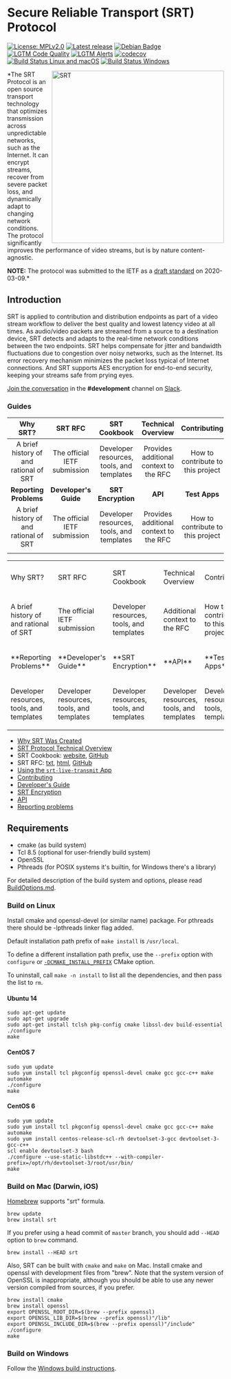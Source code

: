 # Secure Reliable Transport (SRT) Protocol

[![License: MPLv2.0][license-badge]](./LICENSE) [![Latest release][release-badge]][github releases] [![Debian Badge][debian-badge]][debian-package] [![LGTM Code Quality][lgtm-quality-badge]][lgtm-project] [![LGTM Alerts][lgtm-alerts-badge]][lgtm-project] [![codecov][codecov-badge]][codecov-project] [![Build Status Linux and macOS][travis-badge]][travis] [![Build Status Windows][appveyor-badge]][appveyor]

<a href="http://srtalliance.org/">
    <img align="right" alt="SRT" src="http://www.srtalliance.org/wp-content/uploads/SRT_text_hor_logo_grey.png" width="400"/>
</a>

*The SRT Protocol is an open source transport technology that optimizes
transmission across unpredictable networks, such as the Internet. It can
encrypt streams, recover from severe packet loss, and dynamically adapt
to changing network conditions. The protocol significantly improves the
performance of video streams, but is by nature content-agnostic. 

**NOTE:** The protocol was submitted to the IETF
as a [draft standard](https://tools.ietf.org/html/draft-sharabayko-mops-srt-00) on 2020-03-09.*

## Introduction

SRT is applied to contribution and distribution endpoints as part of a video stream workflow to deliver the best quality and lowest latency video at all times. As audio/video packets are streamed from a source to a destination device, SRT detects and adapts to the real-time network conditions between the two endpoints. SRT helps compensate for jitter and bandwidth fluctuations due to congestion over noisy networks, such as the Internet. Its error recovery mechanism minimizes the packet loss typical of Internet connections. And SRT supports AES encryption for end-to-end security, keeping your streams safe from prying eyes.

[Join the conversation](https://slackin-srtalliance.azurewebsites.net/) in the **#development** channel on [Slack](https://srtalliance.slack.com).

### Guides

| Why SRT? | SRT RFC | SRT Cookbook | Technical Overview | Contributing |
|:--------------:|:--------------:|:--------------:|:--------------:|:--------------:|
| A brief history of and rational of SRT | The official IETF submission | Developer resources, tools, and templates | Provides additional context to the RFC | How to contribute to this project |
| **Reporting Problems** | **Developer's Guide** | **SRT Encryption** | **API** | **Test Apps** |
| A brief history of and rational of SRT | The official IETF submission | Developer resources, tools, and templates | Provides additional context to the RFC | How to contribute to this project |
| <img width="120" height="1"> | <img width="120" height="1"> | <img width="120" height="1"> | <img width="120" height="1"> | <img width="120" height="1"> |



<table>
  <tr>
    <td style="width:20%">
      <p>Why SRT?</p>
    </td>
    <td style="width:20%">
      <p>SRT RFC</p>
    </td>
    <td style="width:20%">
      <p>SRT Cookbook</p>
    </td>
    <td style="width:20%">
      <p>Technical Overview</p>
    </td>
    <td style="width:20%">
      <p>Contributing</p>
    </td>
  </tr>
  <tr>
    <td style="width:20%">
      <p>A brief history of and rational of SRT</p>
    </td>
    <td style="width:20%">
      <p>The official IETF submission</p>
    </td>
    <td style="width:20%">
      <p>Developer resources, tools, and templates</p>
    </td>
    <td style="width:20%">
      <p>Additional context to the RFC</p>
    </td>
    <td style="width:20%">
      <p>How to contribute to this project</p>
    </td>
  </tr>
  <tr>
    <td style="width:20%">
      <p>**Reporting Problems**</p>
    </td>
    <td style="width:20%">
      <p>**Developer's Guide**</p>
    </td>
    <td style="width:20%">
      <p>**SRT Encryption**</p>
    </td>
    <td style="width:20%">
      <p>**API**</p>
    </td>
    <td style="width:20%">
      <p>**Test Apps**</p>
    </td>
  </tr>
  <tr>
    <td style="width:20%">
      <p>Developer resources, tools, and templates</p>
    </td>
    <td style="width:20%">
      <p>Developer resources, tools, and templates</p>
    </td>
    <td style="width:20%">
      <p>Developer resources, tools, and templates</p>
    </td>
    <td style="width:20%">
      <p>Developer resources, tools, and templates</p>
    </td>
    <td style="width:20%">
      <p>Developer resources, tools, and templates</p>
    </td>
  </tr>
</table>

* [Why SRT Was Created](docs/why-srt-was-created.md)
* [SRT Protocol Technical Overview](https://github.com/Haivision/srt/files/2489142/SRT_Protocol_TechnicalOverview_DRAFT_2018-10-17.pdf)
* SRT Cookbook: [website](https://srtlab.github.io/srt-cookbook), [GitHub](https://github.com/SRTLab/srt-cookbook)
* SRT RFC: [txt](https://haivision.github.io/srt-rfc/draft-sharabayko-mops-srt.txt), [html](https://haivision.github.io/srt-rfc/draft-sharabayko-mops-srt.html), [GitHub](https://github.com/Haivision/srt-rfc)
* [Using the `srt-live-transmit` App](docs/srt-live-transmit.md)
* [Contributing](CONTRIBUTING.md)
* [Developer's Guide](docs/DevelopersGuide.md)
* [SRT Encryption](docs/encryption.md)
* [API](docs/API.md)
* [Reporting problems](docs/reporting.md)

## Requirements

* cmake (as build system)
* Tcl 8.5 (optional for user-friendly build system)
* OpenSSL
* Pthreads (for POSIX systems it's builtin, for Windows there's a library)

For detailed description of the build system and options, please read [BuildOptions.md](docs/BuildOptions.md).

### Build on Linux

Install cmake and openssl-devel (or similar name) package. For pthreads
there should be -lpthreads linker flag added.

Default installation path prefix of `make install` is `/usr/local`.

To define a different installation path prefix, use the `--prefix` option with `configure`
or [`-DCMAKE_INSTALL_PREFIX`](https://cmake.org/cmake/help/v3.0/variable/CMAKE_INSTALL_PREFIX.html) CMake option.

To uninstall, call `make -n install` to list all the dependencies, and then pass the list to `rm`.

#### Ubuntu 14

```shell
sudo apt-get update
sudo apt-get upgrade
sudo apt-get install tclsh pkg-config cmake libssl-dev build-essential
./configure
make
```

#### CentOS 7

```shell
sudo yum update
sudo yum install tcl pkgconfig openssl-devel cmake gcc gcc-c++ make automake
./configure
make
```

#### CentOS 6

```shell
sudo yum update
sudo yum install tcl pkgconfig openssl-devel cmake gcc gcc-c++ make automake
sudo yum install centos-release-scl-rh devtoolset-3-gcc devtoolset-3-gcc-c++
scl enable devtoolset-3 bash
./configure --use-static-libstdc++ --with-compiler-prefix=/opt/rh/devtoolset-3/root/usr/bin/
make
```

### Build on Mac (Darwin, iOS)

[Homebrew](https://brew.sh/) supports "srt" formula.

```shell
brew update
brew install srt
```

If you prefer using a head commit of `master` branch, you should add `--HEAD` option
to `brew` command.

```shell
brew install --HEAD srt
```

Also, SRT can be built with `cmake` and `make` on Mac.
Install cmake and openssl with development files from "brew". Note that the
system version of OpenSSL is inappropriate, although you should be able to
use any newer version compiled from sources, if you prefer.

```shell
brew install cmake
brew install openssl
export OPENSSL_ROOT_DIR=$(brew --prefix openssl)
export OPENSSL_LIB_DIR=$(brew --prefix openssl)"/lib"
export OPENSSL_INCLUDE_DIR=$(brew --prefix openssl)"/include"
./configure
make
```

### Build on Windows

Follow the [Windows build instructions](docs/build-win.md).

[appveyor-badge]: https://img.shields.io/appveyor/ci/Haivision/srt/master.svg?label=Windows
[appveyor]: https://ci.appveyor.com/project/Haivision/srt
[travis-badge]: https://img.shields.io/travis/Haivision/srt/master.svg?label=Linux/macOS
[travis]: https://travis-ci.org/Haivision/srt
[license-badge]: https://img.shields.io/badge/License-MPLv2.0-blue

[lgtm-alerts-badge]: https://img.shields.io/lgtm/alerts/github/Haivision/srt
[lgtm-quality-badge]: https://img.shields.io/lgtm/grade/cpp/github/Haivision/srt
[lgtm-project]: https://lgtm.com/projects/g/Haivision/srt/

[codecov-project]: https://codecov.io/gh/haivision/srt
[codecov-badge]: https://codecov.io/gh/haivision/srt/branch/master/graph/badge.svg

[github releases]: https://github.com/Haivision/srt/releases
[release-badge]: https://img.shields.io/github/release/Haivision/srt.svg

[debian-badge]: https://badges.debian.net/badges/debian/testing/libsrt1/version.svg
[debian-package]: https://packages.debian.org/testing/libsrt1
